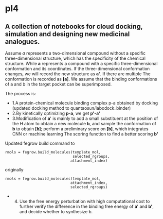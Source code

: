 # pl4

## A collection of notebooks for cloud docking, simulation and designing new medicinal analogues.

Assume *a* represents a two-dimensional compound without a specific three-dimensional structure, which has the specificity of the chemical structure. While **a** represents a compound with a specific three-dimensional conformation and its coordinates. If the three-dimensional conformation changes, we will record the new structure as **a'**. If there are multiple The conformation is recorded as **[a]**. We assume that the binding conformations of a and b in the target pocket can be superimposed.

The process is:

- 1.A protein-chemical molecule binding complex p-a obtained by docking (updated docking method to quantaosun/labodock_binder)
- 2.By kinetically optimizing **p-a**, we get **p'-a'**
- 3.Modification of **a'** is mainly to add a small substituent at the position of the H atom to obtain a new molecule **b**, and sample the conformation of **b** to obtain **[b]**; perform a preliminary score on **[b]**, which integrates CNN or machine learning The scoring function to find a better scoring **b'**

Updated fegrow build command to 

```
rmols = fegrow.build_molecules(template_mol,  
                               selected_rgroups,
                              attachment_index)
```

originally

```
rmols = fegrow.build_molecules(template_mol,  
                              attachment_index,
                              selected_rgroups)
```


- 4. Use the free energy perturbation with high computational cost to further verify the difference in the binding free energy of **a'** and **b'**, and decide whether to synthesize b.





